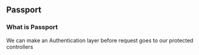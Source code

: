 ## Passport

### What is Passport
We can make an Authentication layer before request goes to our protected controllers